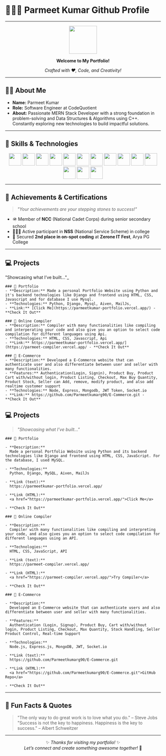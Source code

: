 # 👨‍🎓✨ Parmeet Kumar Github Profile

---
<div align="center">
  
<img src="https://media.giphy.com/media/hvRJCLFzcasrR4ia7z/giphy.gif" width="90"/>

**Welcome to My Portfolio!**

*Crafted with ❤️, Code, and Creativity!*
</div>

---

## 🧑‍💼 About Me

- **Name:** Parmeet Kumar  
- **Role:** Software Engineer at CodeQuotient  
- **About:** Passionate MERN Stack Developer with a strong foundation in problem-solving and Data Structures & Algorithms using C++. Constantly exploring new technologies to build impactful solutions.

---

## 🚀 Skills & Technologies

<div align="center">

<img src="https://img.shields.io/badge/HTML5-E34F26?logo=html5&logoColor=white" height="40"/>
<img src="https://img.shields.io/badge/CSS3-1572B6?logo=css3&logoColor=white" height="40"/>
<img src="https://img.shields.io/badge/JavaScript-F7DF1E?logo=javascript&logoColor=black" height="40"/>
<img src="https://img.shields.io/badge/Tailwind_CSS-38B2AC?logo=tailwind-css&logoColor=white" height="40"/>
<img src="https://img.shields.io/badge/React-61DAFB?logo=react&logoColor=black" height="40"/>
<img src="https://img.shields.io/badge/Node.js-339933?logo=nodedotjs&logoColor=white" height="40"/>
<img src="https://img.shields.io/badge/Express-000000?logo=express&logoColor=white" height="40"/>
<img src="https://img.shields.io/badge/Python-3776AB?logo=python&logoColor=white" height="40"/>
<img src="https://img.shields.io/badge/Django-092E20?logo=django&logoColor=white" height="40"/>
<img src="https://img.shields.io/badge/MySQL-4479A1?logo=mysql&logoColor=white" height="40"/>
<img src="https://img.shields.io/badge/MongoDB-47A248?logo=mongodb&logoColor=white" height="40"/>
<img src="https://img.shields.io/badge/C++-00599C?logo=c%2B%2B&logoColor=white" height="40"/>
<img src="https://img.shields.io/badge/Java-007396?logo=java&logoColor=white" height="40"/>
<img src="https://img.shields.io/badge/Postman-FF6C37?logo=postman&logoColor=white" height="40"/>

</div>


---

## 🏅 Achievements & Certifications

> _"Your achievements are your stepping stones to success!"_

- 🪖 Member of **NCC** (National Cadet Corps) during senior secondary school  
- 🧑‍🤝‍🧑 Active participant in **NSS** (National Service Scheme) in college  
- 🥈 Secured **2nd place in on-spot coding** at **Zerone IT Fest**, Arya PG College

---

## 💻 Projects 
"Showcasing what I’ve built..."_
```
### 🌟 Portfolio
- **Description:** Made a personal Portfolio Website using Python and it's backend technologies like Django and frontend using HTML, CSS, Javascript and for database I use Mysql.
- **Technologies:** Python, Django, Mysql, Aiven, MailJs,
- **Link:** [Click Me](https://parmeetkumar-portfolio.vercel.app/) - **Check It Out**
```

```
### 🌟 Online Compiler
- **Description:** Compiler with many functionalities like compiling and interperating your code and also give you an option to select code compilation for different languages using Api.
- **Technologies:** HTML, CSS, Javascript, Api
- **Link:** https://parmeetkumar-portfolio.vercel.app/](https://parmeet-compiler.vercel.app/ - **Check It Out** 
``` 

``` 
### 🌟 E-Commerce
- **Description:** Developed a E-Commerce website that can authenticate user and also differentiate between user and seller with many functionalities.
- **Features:** Authentication(Login, Signin), Product Buy, Product Cart with/without login, Product Listing, Checkout, Max Buy Quantity, Product Stock, Seller can Add, remove, modify product, and also add realtime customer support
- **Technologies:** Node, Express, Mongodb, JWT Token, Socket.io
- **Link:** https://github.com/Parmeetkumarg90/E-Commerce.git - **Check It Out**
```
## 💻 Projects

> _"Showcasing what I’ve built..."_

```
### 🌟 Portfolio

- **Description:** 
  Made a personal Portfolio Website using Python and its backend technologies like Django and frontend using HTML, CSS, JavaScript. For the database, I used MySQL.

- **Technologies:** 
  Python, Django, MySQL, Aiven, MailJs

- **Link (text):** 
  https://parmeetkumar-portfolio.vercel.app/

- **Link (HTML):** 
  <a href="https://parmeetkumar-portfolio.vercel.app/">Click Me</a>

- **Check It Out**
```

```
### 🌟 Online Compiler

- **Description:** 
  Compiler with many functionalities like compiling and interpreting your code, and also gives you an option to select code compilation for different languages using an API.

- **Technologies:** 
  HTML, CSS, JavaScript, API

- **Link (text):** 
  https://parmeet-compiler.vercel.app/

- **Link (HTML):** 
  <a href="https://parmeet-compiler.vercel.app/">Try Compiler</a>

- **Check It Out**
```

```
### 🌟 E-Commerce

- **Description:** 
  Developed an E-Commerce website that can authenticate users and also differentiate between user and seller with many functionalities.

- **Features:** 
  Authentication (Login, Signup), Product Buy, Cart with/without login, Product Listing, Checkout, Max Quantity, Stock Handling, Seller Product Control, Real-time Support

- **Technologies:** 
  Node.js, Express.js, MongoDB, JWT, Socket.io

- **Link (text):** 
  https://github.com/Parmeetkumarg90/E-Commerce.git

- **Link (HTML):** 
  <a href="https://github.com/Parmeetkumarg90/E-Commerce.git">GitHub Repo</a>

- **Check It Out**
```


---

## 🌟 Fun Facts & Quotes

> "The only way to do great work is to love what you do." – Steve Jobs  
> "Success is not the key to happiness. Happiness is the key to success." – Albert Schweitzer

---

<div align="center">

✨ _Thanks for visiting my portfolio!_ ✨  
*Let’s connect and create something awesome together!* 🚀

</div>

